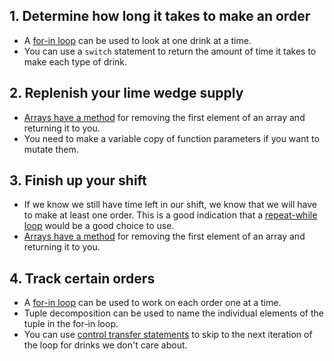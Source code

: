 ## 1. Determine how long it takes to make an order

- A [for-in loop][for-in-loops] can be used to look at one drink at a time.
- You can use a `switch` statement to return the amount of time it takes to make each type of drink.

## 2. Replenish your lime wedge supply

- [Arrays have a method][array-docs] for removing the first element of an array and returning it to you.
- You need to make a variable copy of function parameters if you want to mutate them.

## 3. Finish up your shift

- If we know we still have time left in our shift, we know that we will have to make at least one order. This is a good indication that a [repeat-while loop][repeat-loops] would be a good choice to use.
- [Arrays have a method][array-docs] for removing the first element of an array and returning it to you.

## 4. Track certain orders

- A [for-in loop][for-in-loops] can be used to work on each order one at a time.
- Tuple decomposition can be used to name the individual elements of the tuple in the for-in loop.
- You can use [control transfer statements][control-transfer] to skip to the next iteration of the loop for drinks we don't care about.

[for-in-loops]: https://docs.swift.org/swift-book/LanguageGuide/ControlFlow.html#ID121
[while-loops]: https://docs.swift.org/swift-book/LanguageGuide/ControlFlow.html#ID124
[repeat-loops]: https://docs.swift.org/swift-book/LanguageGuide/ControlFlow.html#ID126
[control-transfer]: https://docs.swift.org/swift-book/LanguageGuide/ControlFlow.html#ID135
[labeled-statements]: https://docs.swift.org/swift-book/LanguageGuide/ControlFlow.html#ID141
[basics-concept]: https://../../basics/.docs/after.md
[tuples]: https://docs.swift.org/swift-book/LanguageGuide/TheBasics.html#ID329
[array-docs]: https://developer.apple.com/documentation/swift/array
